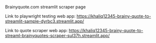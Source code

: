 Brainyquote.com streamlit scraper page

Link to playwright testing web app: https://khaliq12345-brainy-quote-to-streamlit-sample-dyrbc3.streamlit.app/

Link to quote scraper web app: https://khaliq12345-brainy-quote-to-streaml-brainyquotes-scraper-sul37h.streamlit.app/
